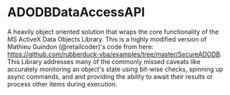 # ADODBDataAccessAPI
A heavily object oriented solution that wraps the core functionality of the MS ActiveX Data Objects Library. This is a highly modified version of Mathieu Guindon (@retailcoder)'s code from here: https://github.com/rubberduck-vba/examples/tree/master/SecureADODB. This Library addresses many of the commonly missed caveats like accurately monitoring an object's state using bit-wise checks, spinning up async commands, and and providing the ability to await their results or process other items during execution.
